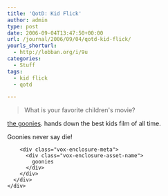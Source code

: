 ```yaml
---
title: 'QotD: Kid Flick'
author: admin
type: post
date: 2006-09-04T13:47:50+00:00
url: /journal/2006/09/04/qotd-kid-flick/
yourls_shorturl:
  - http://lobban.org/i/9u
categories:
  - Stuff
tags:
  - kid flick
  - qotd

---
```

> What is your favorite children's movie?

[the goonies][1]. hands down the best kids film of all time.

Goonies never say die!

<div class="vox-enclosure vox-enclosure-center vox-enclosure-large vox-video-enclosure">
  <div class="vox-enclosure-inner">
    <div class="vox-enclosure-list">
      <div class="vox-enclosure-item vox-video-asset vox-last">
        <div class="vox-enclosure-image">
        </div>
        
        <div class="vox-enclosure-meta">
          <div class="vox-enclosure-asset-name">
            goonies
          </div>
        </div>
      </div>
    </div>
  </div>
</div>

 [1]: http://www.imdb.com/title/tt0089218/